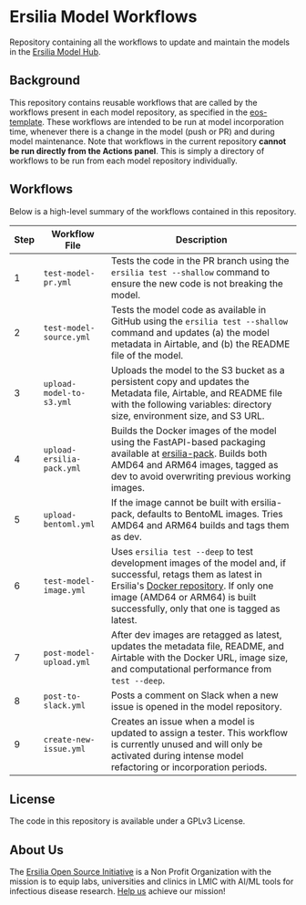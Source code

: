 # Ersilia Model Workflows

Repository containing all the workflows to update and maintain the models in the [Ersilia Model Hub](https://github.com/ersilia-os/ersilia).

## Background

This repository contains reusable workflows that are called by the workflows present in each model repository, as specified in the [eos-template](https://github.com/ersilia-os/eos-template). These workflows are intended to be run at model incorporation time, whenever there is a change in the model (push or PR) and during model maintenance. Note that workflows in the current repository **cannot be run directly from the Actions panel**. This is simply a directory of workflows to be run from each model repository individually.

## Workflows

Below is a high-level summary of the workflows contained in this repository.

| Step | Workflow File               | Description |
|------|-----------------------------|-------------|
| 1    | `test-model-pr.yml`         | Tests the code in the PR branch using the `ersilia test --shallow` command to ensure the new code is not breaking the model. |
| 2    | `test-model-source.yml`     | Tests the model code as available in GitHub using the `ersilia test --shallow` command and updates (a) the model metadata in Airtable, and (b) the README file of the model. |
| 3    | `upload-model-to-s3.yml`    | Uploads the model to the S3 bucket as a persistent copy and updates the Metadata file, Airtable, and README file with the following variables: directory size, environment size, and S3 URL. |
| 4    | `upload-ersilia-pack.yml`   | Builds the Docker images of the model using the FastAPI-based packaging available at [ersilia-pack](https://github.com/ersilia-os/ersilia-pack). Builds both AMD64 and ARM64 images, tagged as dev to avoid overwriting previous working images. |
| 5    | `upload-bentoml.yml`        | If the image cannot be built with ersilia-pack, defaults to BentoML images. Tries AMD64 and ARM64 builds and tags them as dev. |
| 6    | `test-model-image.yml`      | Uses `ersilia test --deep` to test development images of the model and, if successful, retags them as latest in Ersilia's [Docker repository](https://hub.docker.com/orgs/ersiliaos). If only one image (AMD64 or ARM64) is built successfully, only that one is tagged as latest. |
| 7    | `post-model-upload.yml`     | After dev images are retagged as latest, updates the metadata file, README, and Airtable with the Docker URL, image size, and computational performance from `test --deep`. |
| 8    | `post-to-slack.yml`         | Posts a comment on Slack when a new issue is opened in the model repository. |
| 9    | `create-new-issue.yml`      | Creates an issue when a model is updated to assign a tester. This workflow is currently unused and will only be activated during intense model refactoring or incorporation periods. |

## License

The code in this repository is available under a GPLv3 License. 

## About Us

The [Ersilia Open Source Initiative](https://ersilia.io) is a Non Profit Organization with the mission is to equip labs, universities and clinics in LMIC with AI/ML tools for infectious disease research.
[Help us](https://www.ersilia.io/donate) achieve our mission!